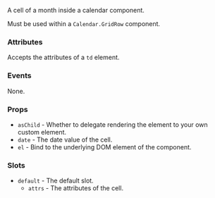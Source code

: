 A cell of a month inside a calendar component.

Must be used within a `Calendar.GridRow` component.

### Attributes

Accepts the attributes of a `td` element.

### Events

None.

### Props

- `asChild` - Whether to delegate rendering the element to your own custom element.
- `date` - The date value of the cell.
- `el` - Bind to the underlying DOM element of the component.

### Slots

- `default` - The default slot.
  - `attrs` - The attributes of the cell.

<!-- @include(./example.md) -->
